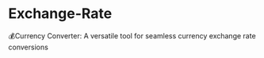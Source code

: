 # Exchange-Rate
💰Currency Converter: A versatile tool for seamless currency exchange rate conversions
